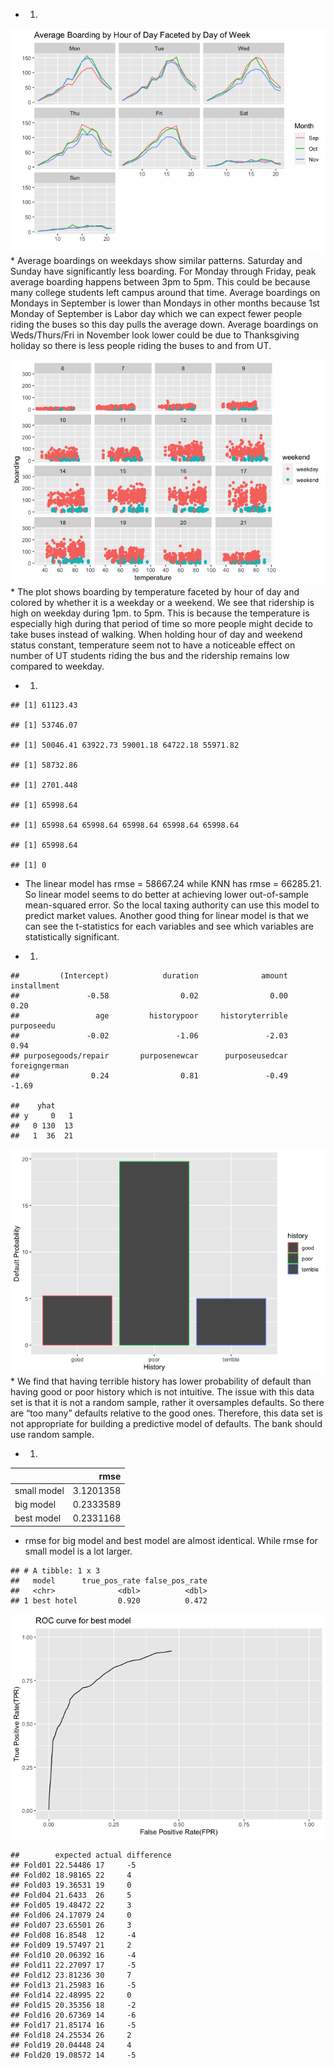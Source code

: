 -   1.  

![](HW2_files/figure-markdown_github/unnamed-chunk-1-1.png) \* Average
boardings on weekdays show similar patterns. Saturday and Sunday have
significantly less boarding. For Monday through Friday, peak average
boarding happens between 3pm to 5pm. This could be because many college
students left campus around that time. Average boardings on Mondays in
September is lower than Mondays in other months because 1st Monday of
September is Labor day which we can expect fewer people riding the buses
so this day pulls the average down. Average boardings on Weds/Thurs/Fri
in November look lower could be due to Thanksgiving holiday so there is
less people riding the buses to and from UT.

![](HW2_files/figure-markdown_github/unnamed-chunk-2-1.png) \* The plot
shows boarding by temperature faceted by hour of day and colored by
whether it is a weekday or a weekend. We see that ridership is high on
weekday during 1pm. to 5pm. This is because the temperature is
especially high during that period of time so more people might decide
to take buses instead of walking. When holding hour of day and weekend
status constant, temperature seem not to have a noticeable effect on
number of UT students riding the bus and the ridership remains low
compared to weekday.

-   1.  

<!-- -->

    ## [1] 61123.43

    ## [1] 53746.07

    ## [1] 50046.41 63922.73 59001.18 64722.18 55971.82

    ## [1] 58732.86

    ## [1] 2701.448

    ## [1] 65998.64

    ## [1] 65998.64 65998.64 65998.64 65998.64 65998.64

    ## [1] 65998.64

    ## [1] 0

-   The linear model has rmse = 58667.24 while KNN has rmse = 66285.21.
    So linear model seems to do better at achieving lower out-of-sample
    mean-squared error. So the local taxing authority can use this model
    to predict market values. Another good thing for linear model is
    that we can see the t-statistics for each variables and see which
    variables are statistically significant.

-   1.  

<!-- -->

    ##         (Intercept)            duration              amount         installment 
    ##               -0.58                0.02                0.00                0.20 
    ##                 age         historypoor     historyterrible          purposeedu 
    ##               -0.02               -1.06               -2.03                0.94 
    ## purposegoods/repair       purposenewcar      purposeusedcar       foreigngerman 
    ##                0.24                0.81               -0.49               -1.69

    ##    yhat
    ## y     0   1
    ##   0 130  13
    ##   1  36  21

![](HW2_files/figure-markdown_github/unnamed-chunk-9-1.png) \* We find
that having terrible history has lower probability of default than
having good or poor history which is not intuitive. The issue with this
data set is that it is not a random sample, rather it oversamples
defaults. So there are “too many” defaults relative to the good ones.
Therefore, this data set is not appropriate for building a predictive
model of defaults. The bank should use random sample.

-   1.  

|             |      rmse |
|:------------|----------:|
| small model | 3.1201358 |
| big model   | 0.2333589 |
| best model  | 0.2331168 |

-   rmse for big model and best model are almost identical. While rmse
    for small model is a lot larger.

<!-- -->

    ## # A tibble: 1 x 3
    ##   model      true_pos_rate false_pos_rate
    ##   <chr>              <dbl>          <dbl>
    ## 1 best hotel         0.920          0.472

![](HW2_files/figure-markdown_github/unnamed-chunk-14-1.png)

    ##        expected actual difference
    ## Fold01 22.54486 17     -5        
    ## Fold02 18.98165 22     4         
    ## Fold03 19.36531 19     0         
    ## Fold04 21.6433  26     5         
    ## Fold05 19.48472 22     3         
    ## Fold06 24.17079 24     0         
    ## Fold07 23.65501 26     3         
    ## Fold08 16.8548  12     -4        
    ## Fold09 19.57497 21     2         
    ## Fold10 20.06392 16     -4        
    ## Fold11 22.27097 17     -5        
    ## Fold12 23.81236 30     7         
    ## Fold13 21.25983 16     -5        
    ## Fold14 22.48995 22     0         
    ## Fold15 20.35356 18     -2        
    ## Fold16 20.67369 14     -6        
    ## Fold17 21.85174 16     -5        
    ## Fold18 24.25534 26     2         
    ## Fold19 20.04448 24     4         
    ## Fold20 19.08572 14     -5
